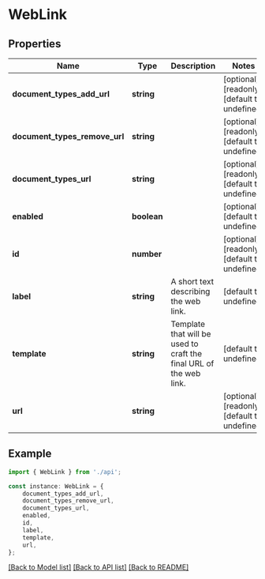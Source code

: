 # WebLink


## Properties

Name | Type | Description | Notes
------------ | ------------- | ------------- | -------------
**document_types_add_url** | **string** |  | [optional] [readonly] [default to undefined]
**document_types_remove_url** | **string** |  | [optional] [readonly] [default to undefined]
**document_types_url** | **string** |  | [optional] [readonly] [default to undefined]
**enabled** | **boolean** |  | [optional] [default to undefined]
**id** | **number** |  | [optional] [readonly] [default to undefined]
**label** | **string** | A short text describing the web link. | [default to undefined]
**template** | **string** | Template that will be used to craft the final URL of the web link. | [default to undefined]
**url** | **string** |  | [optional] [readonly] [default to undefined]

## Example

```typescript
import { WebLink } from './api';

const instance: WebLink = {
    document_types_add_url,
    document_types_remove_url,
    document_types_url,
    enabled,
    id,
    label,
    template,
    url,
};
```

[[Back to Model list]](../README.md#documentation-for-models) [[Back to API list]](../README.md#documentation-for-api-endpoints) [[Back to README]](../README.md)
